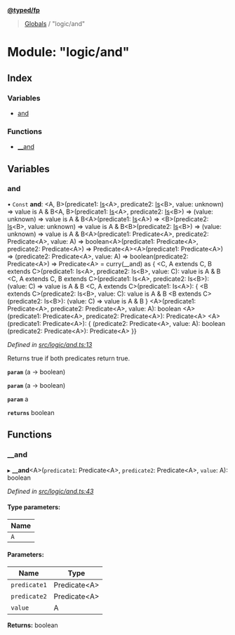 **[@typed/fp](../README.md)**

> [Globals](../globals.md) / "logic/and"

# Module: "logic/and"

## Index

### Variables

* [and](_logic_and_.md#and)

### Functions

* [\_\_and](_logic_and_.md#__and)

## Variables

### and

• `Const` **and**: \<A, B>(predicate1: [Is](_logic_types_.md#is)\<A>, predicate2: [Is](_logic_types_.md#is)\<B>, value: unknown) => value is A & B\<A, B>(predicate1: [Is](_logic_types_.md#is)\<A>, predicate2: [Is](_logic_types_.md#is)\<B>) => (value: unknown) => value is A & B\<A>(predicate1: [Is](_logic_types_.md#is)\<A>) => \<B>(predicate2: [Is](_logic_types_.md#is)\<B>, value: unknown) => value is A & B\<B>(predicate2: [Is](_logic_types_.md#is)\<B>) => (value: unknown) => value is A & B\<A>(predicate1: Predicate\<A>, predicate2: Predicate\<A>, value: A) => boolean\<A>(predicate1: Predicate\<A>, predicate2: Predicate\<A>) => Predicate\<A>\<A>(predicate1: Predicate\<A>) => (predicate2: Predicate\<A>, value: A) => boolean(predicate2: Predicate\<A>) => Predicate\<A> = curry(\_\_and) as { \<C, A extends C, B extends C>(predicate1: Is\<A>, predicate2: Is\<B>, value: C): value is A & B \<C, A extends C, B extends C>(predicate1: Is\<A>, predicate2: Is\<B>): (value: C) => value is A & B \<C, A extends C>(predicate1: Is\<A>): { \<B extends C>(predicate2: Is\<B>, value: C): value is A & B \<B extends C>(predicate2: Is\<B>): (value: C) => value is A & B } \<A>(predicate1: Predicate\<A>, predicate2: Predicate\<A>, value: A): boolean \<A>(predicate1: Predicate\<A>, predicate2: Predicate\<A>): Predicate\<A> \<A>(predicate1: Predicate\<A>): { (predicate2: Predicate\<A>, value: A): boolean (predicate2: Predicate\<A>): Predicate\<A> }}

*Defined in [src/logic/and.ts:13](https://github.com/TylorS/typed-fp/blob/f129829/src/logic/and.ts#L13)*

Returns true if both predicates return true.

**`param`** (a -> boolean)

**`param`** (a -> boolean)

**`param`** a

**`returns`** boolean

## Functions

### \_\_and

▸ **__and**\<A>(`predicate1`: Predicate\<A>, `predicate2`: Predicate\<A>, `value`: A): boolean

*Defined in [src/logic/and.ts:43](https://github.com/TylorS/typed-fp/blob/f129829/src/logic/and.ts#L43)*

#### Type parameters:

Name |
------ |
`A` |

#### Parameters:

Name | Type |
------ | ------ |
`predicate1` | Predicate\<A> |
`predicate2` | Predicate\<A> |
`value` | A |

**Returns:** boolean
